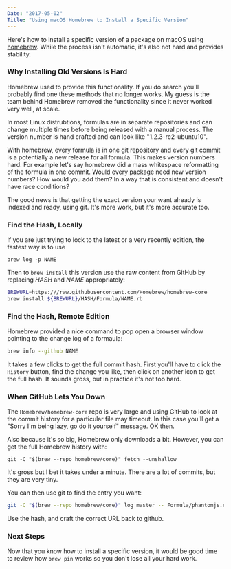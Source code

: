 ```yaml
---
Date: "2017-05-02"
Title: "Using macOS Homebrew to Install a Specific Version"
---
```


Here's how to install a specific version of a package on macOS using [homebrew](https://brew.sh/).  While the process isn't automatic, it's also not hard and provides stability.

### Why Installing Old Versions Is Hard

Homebrew used to provide this functionality.  If you do search you'll probably find one these methods that no longer works.   My guess is the team behind Homebrew removed the functionality since it never worked very well, at scale.

In most Linux distrubtions, formulas are in separate repositories and can change multiple times before being released with a manual process. The version number is hand crafted and can look like "1.2.3-rc2-ubuntu10".

With homebrew, every formula is in one git repository and every git commit is a potentially a new release for all formula. This makes version numbers hard. For example let's say homebrew did a mass whitespace reformatting of the formula in one commit. Would every package need new version numbers?  How would you add them?  In a way that is consistent and doesn't have race conditions? 

The good news is that getting the exact version your want already is indexed and ready, using git. It's more work, but it's more accurate too.

### Find the Hash, Locally

If you are just trying to lock to the latest or a very recently edition, the
fastest way is to use

```
brew log -p NAME
```

Then to `brew install` this version use the raw content from GitHub by replacing _HASH_ and _NAME_ appropriately:

```bash
BREWURL=https:///raw.githubusercontent.com/Homebrew/homebrew-core
brew install ${BREWURL}/HASH/Formula/NAME.rb
```

### Find the Hash, Remote Edition

Homebrew provided a nice command to pop open a browser window pointing to
the change log of a formaula:

```bash
brew info --github NAME
```

It takes a few clicks to get the full commit hash.  First you'll have to click
the `History` button, find the change you like, then click on another icon to
get the full hash.  It sounds gross, but in practice it's not too hard.

### When GitHub Lets You Down

The `Homebrew/homebrew-core` repo is very large and using GitHub to look at
the commit history for a particular file may timeout.  In this case you'll get
a "Sorry I'm being lazy, go do it yourself" message.  OK then.

Also because it's so big, Homebrew only downloads a bit.  However, you can get
the full Homebrew history with:

```
git -C "$(brew --repo homebrew/core)" fetch --unshallow
```

It's gross but I bet it takes under a minute.  There are a lot of commits, but
they are very tiny.

You can then use git to find the entry you want:

```bash
git -C "$(brew --repo homebrew/core)" log master -- Formula/phantomjs.rb
```

Use the hash, and craft the correct URL back to github.

### Next Steps

Now that you know how to install a specific version, it would be good time to
review how `brew pin` works so you don't lose all your hard work.